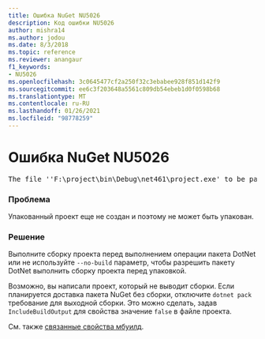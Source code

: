 ```yaml
---
title: Ошибка NuGet NU5026
description: Код ошибки NU5026
author: mishra14
ms.author: jodou
ms.date: 8/3/2018
ms.topic: reference
ms.reviewer: anangaur
f1_keywords:
- NU5026
ms.openlocfilehash: 3c0645477cf2a250f32c3ebabee928f851d142f9
ms.sourcegitcommit: ee6c3f203648a5561c809db54ebeb1d0f0598b68
ms.translationtype: MT
ms.contentlocale: ru-RU
ms.lasthandoff: 01/26/2021
ms.locfileid: "98778259"
---
```

# <a name="nuget-error-nu5026"></a>Ошибка NuGet NU5026
<pre>The file ''F:\project\bin\Debug\net461\project.exe' to be packed was not found on disk.</pre>

### <a name="issue"></a>Проблема

Упакованный проект еще не создан и поэтому не может быть упакован.


### <a name="solution"></a>Решение

Выполните сборку проекта перед выполнением операции пакета DotNet или не используйте `--no-build` параметр, чтобы разрешить пакету DotNet выполнить сборку проекта перед упаковкой.

Возможно, вы написали проект, который не выводит сборки. Если планируется доставка пакета NuGet без сборки, отключите `dotnet pack` требование для выходной сборки. Это можно сделать, задав `IncludeBuildOutput` для свойства значение `false` в файле проекта.

См. также [связанные свойства мбуилд](../msbuild-targets.md#output-assemblies).


